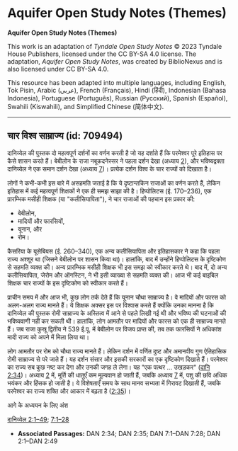 # Aquifer Open Study Notes (Themes)

**Aquifer Open Study Notes (Themes)**

This work is an adaptation of *Tyndale Open Study Notes* © 2023 Tyndale House Publishers, licensed under the CC BY\-SA 4\.0 license. The adaptation, *Aquifer Open Study Notes*, was created by BiblioNexus and is also licensed under CC BY\-SA 4\.0\.

This resource has been adapted into multiple languages, including English, Tok Pisin, Arabic (عربي), French (Français), Hindi (हिंदी), Indonesian (Bahasa Indonesia), Portuguese (Português), Russian (Русский), Spanish (Español), Swahili (Kiswahili), and Simplified Chinese (简体中文).



--------------------------------

## चार विश्व साम्राज्य (id: 709494)

दानिय्येल की पुस्तक दो महत्वपूर्ण दर्शनों का वर्णन करती है जो यह दर्शाते हैं कि परमेश्वर पूरे इतिहास पर कैसे शासन करते हैं। बेबीलोन के राजा नबूकदनेस्सर ने पहला दर्शन देखा (अध्याय [2](https://ref.ly/Dan2:1-Dan2:49)), और भविष्यद्वक्ता दानिय्येल ने एक समान दर्शन देखा (अध्याय [7](https://ref.ly/Dan7:1-Dan7:28))। प्रत्येक दर्शन विश्व के चार राज्यों को दिखाता है।

लोगों ने कभी\-कभी इस बारे में असहमति जताई है कि ये दृष्टान्तकिन राजाओं का वर्णन करते हैं, लेकिन इतिहास में कई महत्वपूर्ण शिक्षकों ने एक ही समझ साझा की है। हिप्पोलिटस (ई. 170–236\), एक प्रारम्भिक मसीही शिक्षक (या "कलीसियापिता"), ने चार राजाओं की पहचान इस प्रकार की:

* बेबीलोन,
* मादियों और फारसियों,
* यूनान, और
* रोम।

कैसरिया के यूसेबियस (ई. 260–340\), एक अन्य कलीसियापिता और इतिहासकार ने कहा कि पहला राज्य अश्शूर था (जिसने बेबीलोन पर शासन किया था)। हालांकि, बाद में उन्होंने हिप्पोलिटस के दृष्टिकोण से सहमति व्यक्त की। अन्य प्रारम्भिक मसीही शिक्षक भी इस समझ को स्वीकार करते थे। बाद में, दो अन्य कलीसियापिता, जेरोम और ऑगस्टिन, ने भी इसी व्याख्या से सहमति व्यक्त की। आज भी कई बाइबिल शिक्षक चार राज्यों के इस दृष्टिकोण को स्वीकार करते हैं।

प्राचीन समय में और आज भी, कुछ लोग तर्क देते हैं कि यूनान चौथा साम्राज्य है। वे मादियों और फारस को अलग\-अलग राज्य मानते हैं। ये शिक्षक अक्सर इस पर विश्वास करते हैं क्योंकि उनका मानना है कि दानिय्येल की पुस्तक रोमी साम्राज्य के अस्तित्व में आने से पहले लिखी गई थी और भविष्य की घटनाओं की भविष्यवाणी नहीं कर सकती थी। हालांकि, लोग आमतौर पर मादियों और फारस को एक ही साम्राज्य मानते हैं। जब राजा कुस्रू द्वितीय ने 539 ई.पू. में बेबीलोन पर विजय प्राप्त की, तब तक फारसियों ने अधिकांश मादी राज्य को अपने में मिला लिया था।

लोग आमतौर पर रोम को चौथा राज्य मानते हैं। लेकिन दर्शन में वर्णित दुष्ट और अमानवीय गुण ऐतिहासिक रोमी साम्राज्य से परे जाते हैं। यह दर्शन संसार और इसकी सरकारों का एक दृष्टिकोण दिखाते हैं। परमेश्वर का राज्य सब कुछ नष्ट कर देगा और उनकी जगह ले लेगा। यह "एक पत्थर ... उखड़कर" ([दानि 2:34](https://ref.ly/Dan2:34))। अध्याय [2](https://ref.ly/Dan2:1-Dan2:49) में, मूर्ति की धातुएँ कम मूल्यवान हो जाती हैं, जबकि अध्याय [7](https://ref.ly/Dan7:1-Dan7:28) में, पशु की छवि अधिक भयंकर और हिंसक हो जाती है। ये विशेषताएँ समय के साथ मानव सभ्यता में गिरावट दिखाती हैं, जबकि परमेश्वर का राज्य शक्ति और आकार में बढ़ता है ([2:35](https://ref.ly/Dan2:35))।

आगे के अध्ययन के लिए अंश

[दानिय्येल 2:1–49](https://ref.ly/Dan2:1-Dan2:49); [7:1–28](https://ref.ly/Dan7:1-Dan7:28)

* **Associated Passages:** DAN 2:34; DAN 2:35; DAN 7:1–DAN 7:28; DAN 2:1–DAN 2:49

